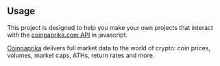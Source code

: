 ## Usage

This project is designed to help you make your own projects that interact with the [coinpaprika.com API](https://api.coinpaprika.com/) in javascript.

[Coinpaprika](https://coinpaprika.com) delivers full market data to the world of crypto: coin prices, volumes, market caps, ATHs, return rates and more.

